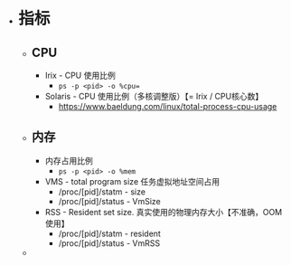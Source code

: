 - # 指标
	- ## CPU
		- Irix - CPU 使用比例
			- `ps -p <pid> -o %cpu=`
		- Solaris - CPU 使用比例（多核调整版）【= Irix / CPU核心数】
			- https://www.baeldung.com/linux/total-process-cpu-usage
	- ## 内存
		- 内存占用比例
			- `ps -p <pid> -o %mem`
		- VMS - total program size 任务虚拟地址空间占用
			- /proc/[pid]/statm - size
			- /proc/[pid]/status - VmSize
		- RSS - Resident set size.   真实使用的物理内存大小【不准确，OOM 使用】
			- /proc/[pid]/statm - resident
			- /proc/[pid]/status - VmRSS
	-